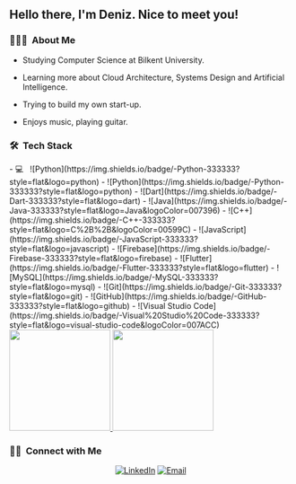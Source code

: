 <h2> Hello there, I'm Deniz. Nice to meet you!</h2>

<h3> 👨🏻‍💻 &nbsp;About Me </h3>

- Studying Computer Science at Bilkent University.

- Learning more about Cloud Architecture, Systems Design and Artificial Intelligence.

- Trying to build my own start-up.

- Enjoys music, playing guitar.

<h3> 🛠 &nbsp;Tech Stack</h3>
- 💻 &nbsp;
  ![Python](https://img.shields.io/badge/-Python-333333?style=flat&logo=python)
- ![Python](https://img.shields.io/badge/-Python-333333?style=flat&logo=python)
- ![Dart](https://img.shields.io/badge/-Dart-333333?style=flat&logo=dart)
- ![Java](https://img.shields.io/badge/-Java-333333?style=flat&logo=Java&logoColor=007396)
- ![C++](https://img.shields.io/badge/-C++-333333?style=flat&logo=C%2B%2B&logoColor=00599C)
- ![JavaScript](https://img.shields.io/badge/-JavaScript-333333?style=flat&logo=javascript)
- ![Firebase](https://img.shields.io/badge/-Firebase-333333?style=flat&logo=firebase)
- ![Flutter](https://img.shields.io/badge/-Flutter-333333?style=flat&logo=flutter)
- ![MySQL](https://img.shields.io/badge/-MySQL-333333?style=flat&logo=mysql)
- ![Git](https://img.shields.io/badge/-Git-333333?style=flat&logo=git)
- ![GitHub](https://img.shields.io/badge/-GitHub-333333?style=flat&logo=github)
- ![Visual Studio Code](https://img.shields.io/badge/-Visual%20Studio%20Code-333333?style=flat&logo=visual-studio-code&logoColor=007ACC)

<br/>

<a href="https://github.com/AVS1508">
  <img height="180em" src="https://github-readme-stats.vercel.app/api?username=deniz-123&theme=buefy&show_icons=true" />
  <img height="180em" src="https://github-readme-stats.vercel.app/api/top-langs/?username=deniz-123&theme=buefy&layout=compact" />
</a>

<br/>

<h3> 🤝🏻 &nbsp;Connect with Me </h3>

<p align="center">
<a href="https://www.linkedin.com/in/denizberkantdemirors/"><img alt="LinkedIn" src="https://img.shields.io/badge/LinkedIn-denizberkantdemirors-blue?style=flat-square&logo=linkedin"></a>
<a href="mailto:berkant.demirors@ug.bilkent.edu.tr"><img alt="Email" src="https://img.shields.io/badge/Email-berkant.demirors@ug.bilkent.edu.tr-blue?style=flat-square&logo=gmail"></a>
</p>
